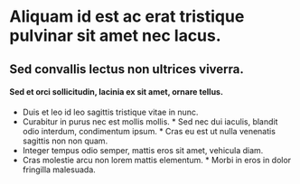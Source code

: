 # Aliquam id est ac erat tristique pulvinar sit amet nec lacus.
##    Sed convallis lectus non ultrices viverra.
####    Sed et orci sollicitudin, lacinia ex sit amet, ornare tellus.



* Duis et leo id leo sagittis tristique vitae in nunc.
* Curabitur in purus nec est mollis mollis.
		* Sed nec dui iaculis, blandit odio interdum, condimentum ipsum.
		* Cras eu est ut nulla venenatis sagittis non non quam.
* Integer tempus odio semper, mattis eros sit amet, vehicula diam.
* Cras molestie arcu non lorem mattis elementum.
		* Morbi in eros in dolor fringilla malesuada.